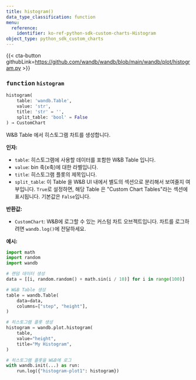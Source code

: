 ```yaml
---
title: histogram()
data_type_classification: function
menu:
  reference:
    identifier: ko-ref-python-sdk-custom-charts-Histogram
object_type: python_sdk_custom_charts
---
```


{{< cta-button githubLink=https://github.com/wandb/wandb/blob/main/wandb/plot/histogram.py >}}




### <kbd>function</kbd> `histogram`

```python
histogram(
    table: 'wandb.Table',
    value: 'str',
    title: 'str' = '',
    split_table: 'bool' = False
) → CustomChart
```

W&B Table 에서 히스토그램 차트를 생성합니다.



**인자:**
 
 - `table`:  히스토그램에 사용할 데이터를 포함한 W&B Table 입니다.
 - `value`:  bin 축(x축)에 대한 라벨입니다.
 - `title`:  히스토그램 플롯의 제목입니다.
 - `split_table`:  이 Table 을 W&B UI 내에서 별도의 섹션으로 분리해서 보여줄지 여부입니다. `True`로 설정하면, 해당 Table 은 "Custom Chart Tables"라는 섹션에 표시됩니다. 기본값은 `False`입니다.



**반환값:**
 
 - `CustomChart`:  W&B에 로그할 수 있는 커스텀 차트 오브젝트입니다. 차트를 로그하려면 `wandb.log()`에 전달하세요.




**예시:**
 

```python
import math
import random
import wandb

# 랜덤 데이터 생성
data = [[i, random.random() + math.sin(i / 10)] for i in range(100)]

# W&B Table 생성
table = wandb.Table(
    data=data,
    columns=["step", "height"],
)

# 히스토그램 플롯 생성
histogram = wandb.plot.histogram(
    table,
    value="height",
    title="My Histogram",
)

# 히스토그램 플롯을 W&B에 로그
with wandb.init(...) as run:
    run.log({"histogram-plot1": histogram})
```